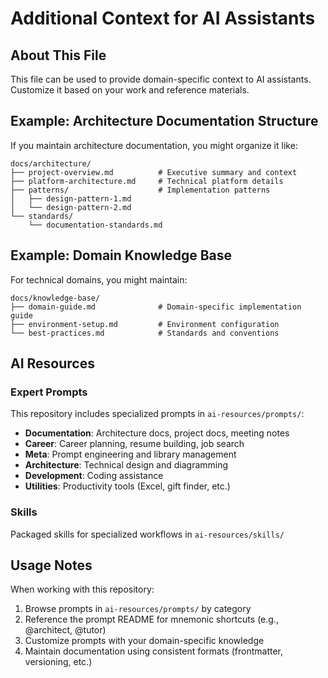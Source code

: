 # Additional Context for AI Assistants

## About This File
This file can be used to provide domain-specific context to AI assistants. Customize it based on your work and reference materials.

## Example: Architecture Documentation Structure

If you maintain architecture documentation, you might organize it like:

```
docs/architecture/
├── project-overview.md          # Executive summary and context
├── platform-architecture.md     # Technical platform details
├── patterns/                    # Implementation patterns
│   ├── design-pattern-1.md
│   └── design-pattern-2.md
└── standards/
    └── documentation-standards.md
```

## Example: Domain Knowledge Base

For technical domains, you might maintain:

```
docs/knowledge-base/
├── domain-guide.md              # Domain-specific implementation guide
├── environment-setup.md         # Environment configuration
└── best-practices.md            # Standards and conventions
```

## AI Resources

### Expert Prompts
This repository includes specialized prompts in `ai-resources/prompts/`:
- **Documentation**: Architecture docs, project docs, meeting notes
- **Career**: Career planning, resume building, job search
- **Meta**: Prompt engineering and library management
- **Architecture**: Technical design and diagramming
- **Development**: Coding assistance
- **Utilities**: Productivity tools (Excel, gift finder, etc.)

### Skills
Packaged skills for specialized workflows in `ai-resources/skills/`

## Usage Notes

When working with this repository:
1. Browse prompts in `ai-resources/prompts/` by category
2. Reference the prompt README for mnemonic shortcuts (e.g., @architect, @tutor)
3. Customize prompts with your domain-specific knowledge
4. Maintain documentation using consistent formats (frontmatter, versioning, etc.)
